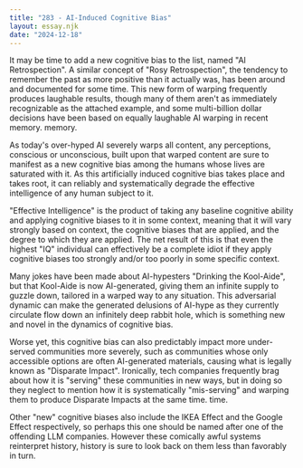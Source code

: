 ```yaml
---
title: "283 - AI-Induced Cognitive Bias"
layout: essay.njk
date: "2024-12-18"
---
```


It may be time to add a new cognitive bias to the list, named "AI Retrospection". A similar concept of "Rosy Retrospection", the tendency to remember the past as more positive than it actually was, has been around and documented for some time. This new form of warping frequently produces laughable results, though many of them aren't as immediately recognizable as the attached example, and some multi-billion dollar decisions have been based on equally laughable AI warping in recent memory.
memory.

As today's over-hyped AI severely warps all content, any perceptions, conscious or unconscious, built upon that warped content are sure to manifest as a new cognitive bias among the humans whose lives are saturated with it. As this artificially induced cognitive bias takes place and takes root, it can reliably and systematically degrade the effective intelligence of any human subject to it.

"Effective Intelligence" is the product of taking any baseline cognitive ability and applying cognitive biases to it in some context, meaning that it will vary strongly based on context, the cognitive biases that are applied, and the degree to which they are applied. The net result of this is that even the highest "IQ" individual can effectively be a complete idiot if they apply cognitive biases too strongly and/or too poorly in some specific context.

Many jokes have been made about AI-hypesters "Drinking the Kool-Aide", but that Kool-Aide is now AI-generated, giving them an infinite supply to guzzle down, tailored in a warped way to any situation. This adversarial dynamic can make the generated delusions of AI-hype as they currently circulate flow down an infinitely deep rabbit hole, which is something new and novel in the dynamics of cognitive bias.

Worse yet, this cognitive bias can also predictably impact more under-served communities more severely, such as communities whose only accessible options are often AI-generated materials, causing what is legally known as "Disparate Impact". Ironically, tech companies frequently brag about how it is "serving" these communities in new ways, but in doing so they neglect to mention how it is systematically "mis-serving" and warping them to produce Disparate Impacts at the same time.
time.

Other "new" cognitive biases also include the IKEA Effect and the Google Effect respectively, so perhaps this one should be named after one of the offending LLM companies. However these comically awful systems reinterpret history, history is sure to look back on them less than favorably in turn.
